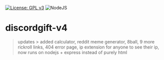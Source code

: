 [![License: GPL v3](https://img.shields.io/badge/License-GPL%20v3-blue.svg)](https://www.gnu.org/licenses/gpl-3.0) ![NodeJS](https://img.shields.io/badge/node.js-6DA55F?style=flat&logo=node.js&logoColor=white)
# discordgift-v4
> updates > added calculator, reddit meme generator, 8ball, 9 more rickroll links, 404 error page, ip extension for anyone to see their ip, now runs on nodejs + express instead of purely html
